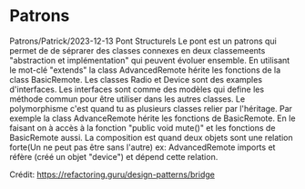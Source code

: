 # Patrons
Patrons/Patrick/2023-12-13
Pont
Structurels
Le pont est un patrons qui permet de de séprarer des classes connexes en deux classemeents 
"abstraction et implémentation" qui peuvent évoluer ensemble.
En utilisant le mot-clé "extends" la class AdvancedRemote hérite les fonctions de la class BasicRemote.
Les classes Radio et Device sont des examples d'interfaces. Les interfaces sont comme des modèles qui define les méthode commun pour être utiliser dans les autres classes.
Le polymorphisme c'est quand tu as plusieurs classes relier par l'héritage. Par exemple la class AdvanceRemote hérite les fonctions de BasicRemote. En le faisant on à accès à la fonction "public void mute()" et les fonctions de BasicRemote aussi.
La composition est quand deux objets sont une relation forte(Un ne peut pas être sans l'autre) ex: AdvancedRemote imports et réfère (créé un objet "device") et dépend cette relation.

Crédit: https://refactoring.guru/design-patterns/bridge